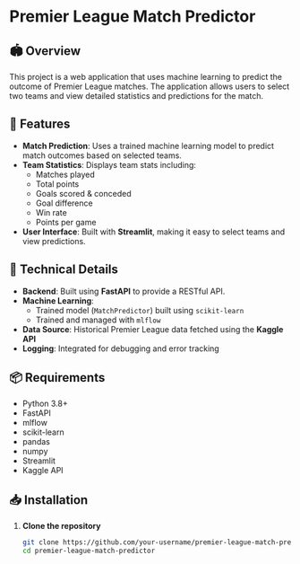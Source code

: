 # Premier League Match Predictor

## 🏟️ Overview
This project is a web application that uses machine learning to predict the outcome of Premier League matches. The application allows users to select two teams and view detailed statistics and predictions for the match.

## 🚀 Features
- **Match Prediction**: Uses a trained machine learning model to predict match outcomes based on selected teams.
- **Team Statistics**: Displays team stats including:
  - Matches played
  - Total points
  - Goals scored & conceded
  - Goal difference
  - Win rate
  - Points per game
- **User Interface**: Built with **Streamlit**, making it easy to select teams and view predictions.

## 🔧 Technical Details
- **Backend**: Built using **FastAPI** to provide a RESTful API.
- **Machine Learning**: 
  - Trained model (`MatchPredictor`) built using `scikit-learn`
  - Trained and managed with `mlflow`
- **Data Source**: Historical Premier League data fetched using the **Kaggle API**
- **Logging**: Integrated for debugging and error tracking

## 📦 Requirements
- Python 3.8+
- FastAPI
- mlflow
- scikit-learn
- pandas
- numpy
- Streamlit
- Kaggle API

## 📥 Installation

1. **Clone the repository**
   ```bash
   git clone https://github.com/your-username/premier-league-match-predictor.git
   cd premier-league-match-predictor
